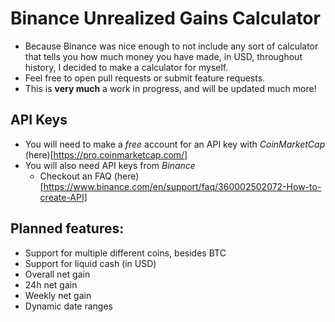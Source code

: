 # Binance Unrealized Gains Calculator
- Because Binance was nice enough to not include any sort of calculator that tells you how much money you have made, in USD, throughout history, I decided to make a calculator for myself. 
- Feel free to open pull requests or submit feature requests. 
- This is **very much** a work in progress, and will be updated much more! 

## API Keys
- You will need to make a *free* account for an API key with *CoinMarketCap* (here)[https://pro.coinmarketcap.com/]
- You will also need API keys from *Binance*
    - Checkout an FAQ (here)[https://www.binance.com/en/support/faq/360002502072-How-to-create-API]

## Planned features:
- Support for multiple different coins, besides BTC
- Support for liquid cash (in USD)
- Overall net gain 
- 24h net gain 
- Weekly net gain
- Dynamic date ranges 
